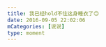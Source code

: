 ```yaml
---
title: 我已经hold不住这身睡衣了🙃
date: 2016-09-05 22:02:06
mCategories: [说说]
type: moment
---
```


<div id="pics-20160905220206"></div>

<script>
var data = [
    {"link": "2016-09-05_000002.jpeg", "type": "shuoshuo"}
];
picsRender(data, "pics-20160905220206");
</script>
